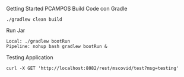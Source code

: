 Getting Started PCAMPOS
Build Code con Gradle

    ./gradlew clean build

Run Jar 

    Local: ./gradlew bootRun
    Pipeline: nohup bash gradlew bootRun &

Testing Application

    curl -X GET 'http://localhost:8082/rest/mscovid/test?msg=testing'
